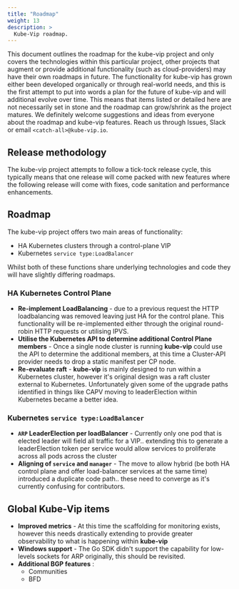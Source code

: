 ```yaml
---
title: "Roadmap"
weight: 13
description: >
  Kube-Vip roadmap.
---
```


This document outlines the roadmap for the kube-vip project and only covers the technologies within this particular project, other projects that augment or provide additional functionality (such as cloud-providers) may have their own roadmaps in future. The functionality for kube-vip has grown either been developed organically or through real-world needs, and this is the first attempt to put into words a plan for the future of kube-vip and will additional evolve over time. This means that items listed or detailed here are not necessarily set in stone and the roadmap can grow/shrink as the project matures. We definitely welcome suggestions and ideas from everyone about the roadmap and kube-vip features. Reach us through Issues, Slack or email `<catch-all>@kube-vip.io`.

## Release methodology

The kube-vip project attempts to follow a tick-tock release cycle, this typically means that one release will come packed with new features where the following release will come with fixes, code sanitation and performance enhancements.

## Roadmap

The kube-vip project offers two main areas of functionality:

- HA Kubernetes clusters through a control-plane VIP
- Kubernetes `service type:LoadBalancer`

Whilst both of these functions share underlying technologies and code they will have slightly differing roadmaps.

### HA Kubernetes Control Plane

- **Re-implement LoadBalancing** - due to a previous request the HTTP loadbalancing was removed leaving just HA for the control plane. This functionality will be re-implemented either through the original round-robin HTTP requests or utilising IPVS.
- **Utilise the Kubernetes API to determine additional Control Plane members** - Once a single node cluster is running **kube-vip** could use the API to determine the additional members, at this time a Cluster-API provider needs to drop a static manifest per CP node.
- **Re-evaluate raft** - **kube-vip** is mainly designed to run within a Kubernetes cluster, however it's original design was a raft cluster external to Kubernetes. Unfortunately given some of the upgrade paths identified in things like CAPV moving to leaderElection within Kubernetes became a better idea.

### Kubernetes `service type:LoadBalancer`

- **`ARP` LeaderElection per loadBalancer** - Currently only one pod that is elected leader will field all traffic for a VIP.. extending this to generate a leaderElection token per service would allow services to proliferate across all pods across the cluster
- **Aligning of `service` and `manager`** - The move to allow hybrid (be both HA control plane and offer load-balancer services at the same time) introduced a duplicate code path.. these need to converge as it's currently confusing for contributors.

## Global **Kube-Vip** items

- **Improved metrics** - At this time the scaffolding for monitoring exists, however this needs drastically extending to provide greater observability to what is happening within **kube-vip**
- **Windows support** - The Go SDK didn't support the capability for low-levels sockets for ARP originally, this should be revisited.
- **Additional BGP features** :
  - Communities
  - BFD
